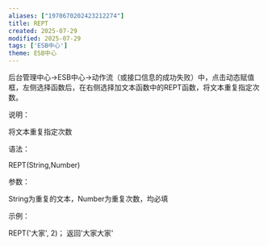 ```yaml
---
aliases: ["1970670202423212274"]
title: REPT
created: 2025-07-29
modified: 2025-07-29
tags: ['ESB中心']
theme: ESB中心
---
```


后台管理中心->ESB中心->动作流（或接口信息的成功失败）中，点击动态赋值框，左侧选择函数后，在右侧选择加文本函数中的REPT函数，将文本重复指定次数。

说明：

将文本重复指定次数

语法：

REPT(String,Number)

参数：

String为重复的文本，Number为重复次数，均必填

示例：

REPT('大家', 2)； 返回'大家大家'